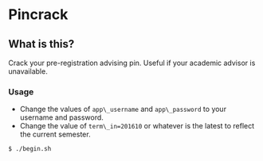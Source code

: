 # Pincrack

## What is this?

Crack your pre-registration advising pin. Useful if your academic advisor is unavailable.

### Usage

- Change the values of `app\_username` and `app\_password` to your username and password.
- Change the value of `term\_in=201610` or whatever is the latest to reflect the current semester.

```sh
$ ./begin.sh
```
